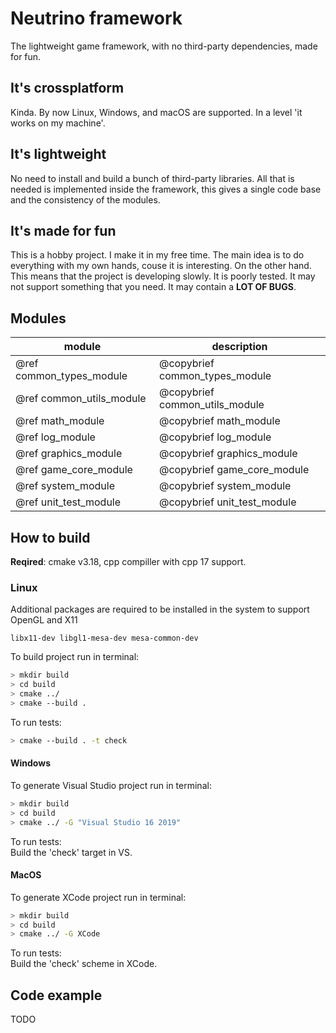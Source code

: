 # Neutrino framework

The lightweight game framework, with no third-party dependencies, made for fun.

## It's crossplatform
Kinda. By now Linux, Windows, and macOS are supported. 
In a level 'it works on my machine'.

## It's lightweight
No need to install and build a bunch of third-party libraries. 
All that is needed is implemented inside the framework, this gives a single code base and the consistency of the modules.

## It's made for fun
This is a hobby project. I make it in my free time. 
The main idea is to do everything with my own hands, couse it is interesting.
On the other hand. This means that the project is developing slowly. 
It is poorly tested. It may not support something that you need. 
It may contain a **LOT OF BUGS**.

## Modules

| module                   | description                    |
| ------------------------ | ------------------------------ |
| @ref common_types_module | @copybrief common_types_module |
| @ref common_utils_module | @copybrief common_utils_module |
| @ref math_module         | @copybrief math_module         |
| @ref log_module          | @copybrief log_module          |
| @ref graphics_module     | @copybrief graphics_module     |
| @ref game_core_module    | @copybrief game_core_module    |
| @ref system_module       | @copybrief system_module       |
| @ref unit_test_module    | @copybrief unit_test_module    |


## How to build

**Reqired**: cmake v3.18, cpp compiller with cpp 17 support.
### Linux

Additional packages are required to be installed in the system 
to support OpenGL and X11
```
libx11-dev libgl1-mesa-dev mesa-common-dev
```

To build project run in terminal:

``` bash
> mkdir build
> cd build
> cmake ../
> cmake --build .
```

To run tests:

``` bash
> cmake --build . -t check
```

#### Windows
To generate Visual Studio project run in terminal:

``` bash
> mkdir build
> cd build
> cmake ../ -G "Visual Studio 16 2019"
```

To run tests:  
Build the 'check' target in VS.
#### MacOS

To generate XCode project run in terminal:

``` bash
> mkdir build
> cd build
> cmake ../ -G XCode
```

To run tests:  
Build the 'check' scheme in XCode.

## Code example
TODO


